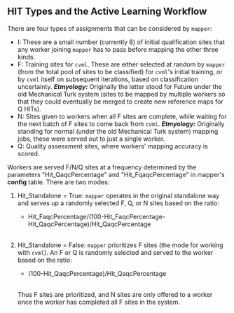 ## HIT Types and the Active Learning Workflow

There are four types of assignments that can be considered by `mapper`:

- I: These are a small number (currently 8) of initial qualification sites that any worker joining `mapper` has to pass before mapping the other three kinds.
- F: Training sites for `cvml`. These are either selected at random by `mapper` (from the total pool of sites to be classified) for `cvml`'s initial training, or by `cvml` itself on subsequent iterations, based on classification uncertainty. ___Etmyology:___ Originally the letter stood for Future under the old Mechanical Turk system (sites to be mapped by multiple workers so that they could eventually be merged to create new reference maps for Q HITs). 
- N: Sites given to workers when all F sites are complete, while waiting for the next batch of F sites to come back from `cvml`. ___Etmyology:___ Originally standing for normal (under the old Mechanical Turk system) mapping jobs, these were served out to just a single worker.    
- Q: Quality assessment sites, where workers' mapping accuracy is scored. 

Workers are served F/N/Q sites at a frequency determined by the parameters "Hit_QaqcPercentage" and "Hit_FqaqcPercentage" in mapper's __config__ table. There are two modes: 

1. Hit_Standalone = True: `mapper` operates in the original standalone way and serves up a randomly selected F, Q, or N sites based on the ratio: 

    -  Hit_FaqcPercentage/(100-Hit_FaqcPercentage-Hit_QaqcPercentage)/Hit_QaqcPercentage
<br><br>

2. Hit_Standalone = False: `mapper` prioritizes F sites (the mode for working with `cvml`). An F or Q is randomly selected and served to the worker based on the ratio: 

    - (100-Hit_QaqcPercentage)/Hit_QaqcPercentage
    <br><br>

    Thus F sites are prioritized, and N sites are only offered to a worker once the worker has completed all F sites in the system.  